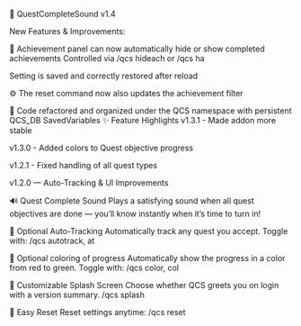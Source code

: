 🧾 QuestCompleteSound v1.4

New Features & Improvements:

🧩 Achievement panel can now automatically hide or show completed achievements
Controlled via /qcs hideach or /qcs ha

Setting is saved and correctly restored after reload

⚙️ The reset command now also updates the achievement filter

🎨 Code refactored and organized under the QCS namespace with persistent QCS_DB SavedVariables
✨ Feature Highlights
v1.3.1 - Made addon more stable

v1.3.0 - Added colors to Quest objective progress

v1.2.1 - Fixed handling of all quest types

v1.2.0 — Auto-Tracking & UI Improvements

🔊 Quest Complete Sound
Plays a satisfying sound when all quest objectives are done — you’ll know instantly when it’s time to turn in!

🧭 Optional Auto-Tracking
Automatically track any quest you accept. Toggle with:
/qcs autotrack, at

🎨 Optional coloring of progress
Automatically show the progress in a color from red to green. Toggle with:
/qcs color, col

💬 Customizable Splash Screen
Choose whether QCS greets you on login with a version summary.
/qcs splash

🧰 Easy Reset
Reset settings anytime:
/qcs reset